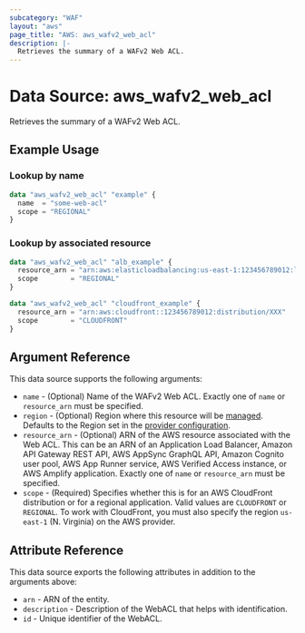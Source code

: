 ```yaml
---
subcategory: "WAF"
layout: "aws"
page_title: "AWS: aws_wafv2_web_acl"
description: |-
  Retrieves the summary of a WAFv2 Web ACL.
---
```


# Data Source: aws_wafv2_web_acl

Retrieves the summary of a WAFv2 Web ACL.

## Example Usage

### Lookup by name

```terraform
data "aws_wafv2_web_acl" "example" {
  name  = "some-web-acl"
  scope = "REGIONAL"
}
```

### Lookup by associated resource

```terraform
data "aws_wafv2_web_acl" "alb_example" {
  resource_arn = "arn:aws:elasticloadbalancing:us-east-1:123456789012:loadbalancer/app/my-alb/xxxxx"
  scope        = "REGIONAL"
}

data "aws_wafv2_web_acl" "cloudfront_example" {
  resource_arn = "arn:aws:cloudfront::123456789012:distribution/XXX"
  scope        = "CLOUDFRONT"
}
```

## Argument Reference

This data source supports the following arguments:

* `name` - (Optional) Name of the WAFv2 Web ACL. Exactly one of `name` or `resource_arn` must be specified.
* `region` - (Optional) Region where this resource will be [managed](https://docs.aws.amazon.com/general/latest/gr/rande.html#regional-endpoints). Defaults to the Region set in the [provider configuration](https://registry.terraform.io/providers/hashicorp/aws/latest/docs#aws-configuration-reference).
* `resource_arn` - (Optional) ARN of the AWS resource associated with the Web ACL. This can be an ARN of an Application Load Balancer, Amazon API Gateway REST API, AWS AppSync GraphQL API, Amazon Cognito user pool, AWS App Runner service, AWS Verified Access instance, or AWS Amplify application. Exactly one of `name` or `resource_arn` must be specified.
* `scope` - (Required) Specifies whether this is for an AWS CloudFront distribution or for a regional application. Valid values are `CLOUDFRONT` or `REGIONAL`. To work with CloudFront, you must also specify the region `us-east-1` (N. Virginia) on the AWS provider.

## Attribute Reference

This data source exports the following attributes in addition to the arguments above:

* `arn` - ARN of the entity.
* `description` - Description of the WebACL that helps with identification.
* `id` - Unique identifier of the WebACL.
